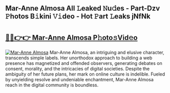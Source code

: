 ## Mar-Anne Almosa All 𝙻eaked 𝙽u𝚍es - Part-Dzv 𝙿hotos B𝚒kini 𝚅𝚒deo - Hot 𝙿art 𝙻eaks jNfNk

# <h2><a href="http://ld1jcxr.urlbe.top/?page=Mar-Anne+Almosa">🔗🔗👉👉 Mar-Anne Almosa P𝚑oto𝚜Vid𝚎o</a></h2>

[![Mar-Anne Almosa](https://i.imgur.com/eBuTRDB.gif)](http://ld1jcxr.urlbe.top/?page=Mar-Anne+Almosa)
Mar-Anne Almosa, an intriguing and elusive character, transcends simple labels. Her unorthodox approach to building a web presence has magnetized and offended observers, generating debates on consent, morality, and the intricacies of digital societies. Despite the ambiguity of her future plans, her mark on online culture is indelible. Fueled by unyielding resolve and undeniable enchantment, Mar-Anne Almosa reach in the digital community is boundless.
